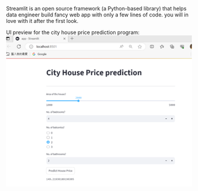 Streamlit is an open source framework (a Python-based library) that helps data engineer build fancy web app with
only a few lines of code. you will in love with it after the first look.

UI preview for the city house price prediction program:
![static image](./web_display.png)
